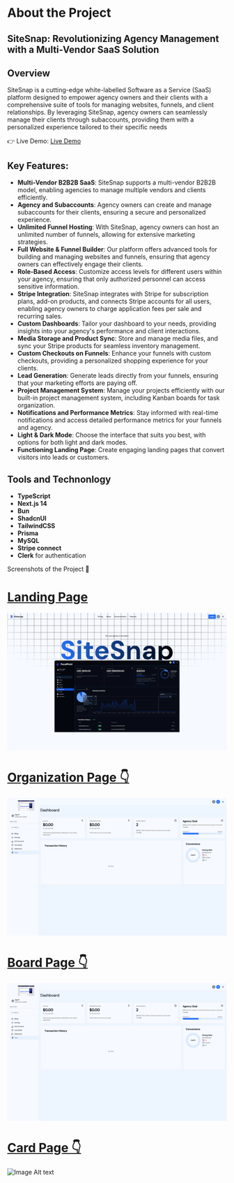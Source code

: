 # About the  Project
## SiteSnap: Revolutionizing Agency Management with a Multi-Vendor SaaS Solution
## Overview
SiteSnap is a cutting-edge white-labelled Software as a Service (SaaS) platform designed to empower agency owners and their clients with a comprehensive suite of tools for managing websites, funnels, and client relationships. By leveraging SiteSnap, agency owners can seamlessly manage their clients through subaccounts, providing them with a personalized experience tailored to their specific needs

👉 Live Demo: [Live Demo](https://sitesnap.vercel.app)

## Key Features:
* **Multi-Vendor B2B2B SaaS**: SiteSnap supports a multi-vendor B2B2B model, enabling agencies to manage multiple vendors and clients efficiently.
* __Agency and Subaccounts__: Agency owners can create and manage subaccounts for their clients, ensuring a secure and personalized experience.
* **Unlimited Funnel Hosting**: With SiteSnap, agency owners can host an unlimited number of funnels, allowing for extensive marketing strategies.
* __Full Website & Funnel Builder__: Our platform offers advanced tools for building and managing websites and funnels, ensuring that agency owners can effectively engage their clients.
* **Role-Based Access**: Customize access levels for different users within your agency, ensuring that only authorized personnel can access sensitive information.
* __Stripe Integration__: SiteSnap integrates with Stripe for subscription plans, add-on products, and connects Stripe accounts for all users, enabling agency owners to charge application fees per sale and recurring sales.
* **Custom Dashboards**: Tailor your dashboard to your needs, providing insights into your agency's performance and client interactions.
* __Media Storage and Product Sync__: Store and manage media files, and sync your Stripe products for seamless inventory management.
* **Custom Checkouts on Funnels**: Enhance your funnels with custom checkouts, providing a personalized shopping experience for your clients.
* __Lead Generation__: Generate leads directly from your funnels, ensuring that your marketing efforts are paying off.
* **Project Management System**: Manage your projects efficiently with our built-in project management system, including Kanban boards for task organization.
* __Notifications and Performance Metrics__: Stay informed with real-time notifications and access detailed performance metrics for your funnels and agency.
* **Light & Dark Mode**: Choose the interface that suits you best, with options for both light and dark modes.
* __Functioning Landing Page__: Create engaging landing pages that convert visitors into leads or customers.

## Tools and Technonlogy
* **TypeScript**
* **Next.js 14**
* **Bun**
* **ShadcnUI**
* **TailwindCSS**
* **Prisma**
* **MySQL**
* **Stripe connect**
* **Clerk** for authentication
  
Screenshots of the Project 📸

<p align="center">
   <a href="![Image Alt text](/public/landingpage.png)">
     <h1>
    Landing Page 
     </h1>
  </a>
</p>

![Image Alt text](/public/landingpage.png)

<p align="center">
   <a href="">
     <h1>
    Organization Page 👇
     </h1>
  </a>
  
![Image Alt text](/public/agencydashboard.png)

<p align="center">
   <a href="">
     <h1>
    Board Page 👇
     </h1>
  </a>
  
![Image Alt text](/public/agencydashboard.png)

<p align="center">
   <a href="">
     <h1>
    Card Page 👇
     </h1>
  </a>
  
![Image Alt text](/public/Cardpage.png)
